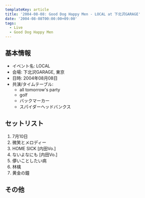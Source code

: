 ```yaml
---
templateKey: article
title: '2004-08-08: Good Dog Happy Men - LOCAL at 下北沢GARAGE'
date: '2004-08-08T00:00:00+09:00'
tags:
  - Live
  - Good Dog Happy Men
---
```

## 基本情報

* イベント名: LOCAL
* 会場: 下北沢GARAGE, 東京
* 日時: 2004年08月08日
* 共演/タイムテーブル:
  * all tomorrow's party
  * golf
  * バックマーカー
  * スパイダーヘッドバンクス

## セットリスト

1. 7月10日
1. 微笑とメロディー
1. HOME SICK [内田Vo.]
1. ないよなにも [内田Vo.]
1. 儚いことしたい病
1. 林檎
1. 黄金の鐘 

## その他

